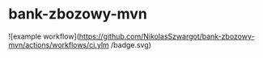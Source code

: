 # bank-zbozowy-mvn
![example workflow](https://github.com/NikolasSzwargot/bank-zbozowy-mvn/actions/workflows/ci.ylm
/badge.svg)
